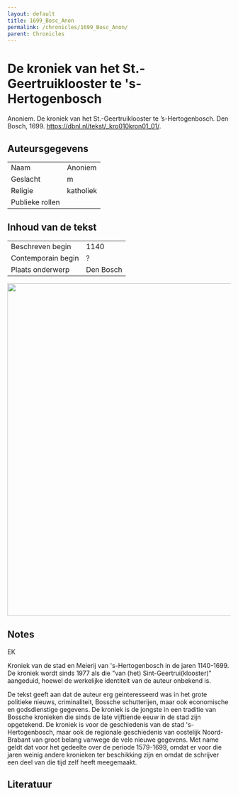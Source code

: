 ```yaml
---
layout: default
title: 1699_Bosc_Anon
permalink: /chronicles/1699_Bosc_Anon/
parent: Chronicles
--- 
```



# De kroniek van het St.-Geertruiklooster te 's-Hertogenbosch 

Anoniem. De kroniek van het St.-Geertruiklooster te ’s-Hertogenbosch. Den Bosch, 1699. https://dbnl.nl/tekst/_kro010kron01_01/. 

## Auteursgegevens 

| | | 
| --------------- | --------------- | 
| Naam |  Anoniem | 
| Geslacht | m | 
| Religie | katholiek | 
| Publieke rollen |   | 

## Inhoud van de tekst 

| | | 
| --------------- | --------------- | 
| Beschreven begin | 1140 | 
| Contemporain begin | ? | 
| Plaats onderwerp | Den Bosch | 

[<img src="..\..\barplots_chronicles\1699_Bosc_Anon.jpg" width="750"/>](..\..\barplots_chronicles\1699_Bosc_Anon.jpg) 

## Notes 

EK

Kroniek van de stad en Meierij van 's-Hertogenbosch in de jaren 1140-1699. De
kroniek wordt sinds 1977 als die "van (het) Sint-Geertrui(klooster)"
aangeduid, hoewel de werkelijke identiteit van de auteur onbekend is.  
  
De tekst geeft aan dat de auteur erg geinteresseerd was in het grote politieke
nieuws, criminaliteit, Bossche schutterijen, maar ook economische en
godsdienstige gegevens. De kroniek is de jongste in een traditie van Bossche
kronieken die sinds de late vijftiende eeuw in de stad zijn opgetekend. De
kroniek is voor de geschiedenis van de stad 's-Hertogenbosch, maar ook de
regionale geschiedenis van oostelijk Noord-Brabant van groot belang vanwege de
vele nieuwe gegevens. Met name geldt dat voor het gedeelte over de periode
1579-1699, omdat er voor die jaren weinig andere kronieken ter beschikking
zijn en omdat de schrijver een deel van die tijd zelf heeft meegemaakt.



## Literatuur 

